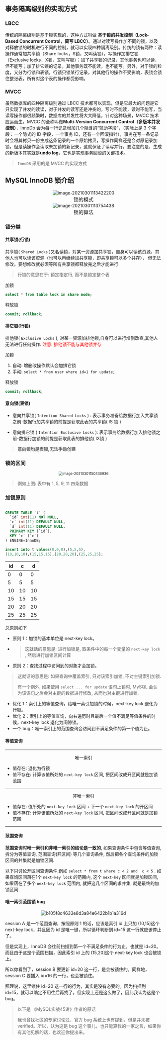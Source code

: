 ## 事务隔离级别的实现方式

### LBCC

传统的隔离级别是基于锁实现的，这种方式叫做 **基于锁的并发控制（Lock-Based Concurrent Control，简写 LBCC）**。通过对读写操作加不同的锁，以及对释放锁的时机进行不同的控制，就可以实现四种隔离级别。传统的锁有两种：读操作通常加共享锁（Share locks，S锁，又叫读锁），写操作加排它锁（Exclusive locks，X锁，又叫写锁）；加了共享锁的记录，其他事务也可以读，但不能写；加了排它锁的记录，其他事务既不能读，也不能写。另外，对于锁的粒度，又分为行锁和表锁，行锁只锁某行记录，对其他行的操作不受影响，表锁会锁住整张表，所有对这个表的操作都受影响。

### MVCC

虽然数据库的四种隔离级别通过 LBCC 技术都可以实现，但是它最大的问题是它只实现了并发的读读，对于并发的读写还是冲突的，写时不能读，读时不能写，当读写操作都很频繁时，数据库的并发性将大大降低，针对这种场景，MVCC 技术应运而生。MVCC 的全称叫做**Multi-Version Concurrent Control（多版本并发控制）**，InnoDb 会为每一行记录增加几个隐含的“辅助字段”，（实际上是 3 个字段：一个隐式的 ID 字段，一个事务 ID，还有一个回滚指针），事务在写一条记录时会将其拷贝一份生成这条记录的一个原始拷贝，写操作同样还是会对原记录加锁，但是读操作会读取未加锁的新记录，这就保证了读写并行。要注意的是，生成的新版本其实就是**undo log**，它也是实现事务回滚的关键技术。

> `InnoDB` 采用的是 MVCC 的实现方式

## MySQL InnoDB 锁介绍



<center><img src="https://ning-wang.oss-cn-beijing.aliyuncs.com/blog-imags/image-20210301113422200.png" alt="image-20210301113422200"  /></center>

<center><font size='3'>锁的模式</font></center>

<center><img src="https://ning-wang.oss-cn-beijing.aliyuncs.com/blog-imags/image-20210301113754438.png" alt="image-20210301113754438"  /></center>

<center><font size='3'>锁的算法</font></center>

### 锁分类

#### 共享锁(行锁)

共享锁( `Shared Locks` )又名读锁，对某一资源加共享锁，自身可以读该资源，其他人也可以读该资源（也可以再继续加共享锁，即共享锁可以多个共存）， 但无法修改。要想修改就必须等所有共享锁都释放完之后才能进行

> 行锁的意思在于: 锁定指定行, 而不是锁定整个表

加锁

```sql
select * from table lock in share mode;
```

释放锁

```sql
commit; rollback;
```

#### 排它锁(行锁)

排他锁( `Exclusive Locks` ), 对某一资源加排他锁,自身可以进行增删改查,其他人无法进行任何操作.  <span style="color: red">注意: 排他锁不能与其他锁并存</span>

加锁

1. 自动: 增删改操作默认会加排它锁
2. 手动: `select * from user where id=1 for update;`

释放锁

```sql
commit; rollback;
```

#### 意向锁(表锁)

* 意向共享锁( `Intention Shared Locks` ) : 表示事务准备给数据行加入共享锁之前-数据行加共享锁的前提是获取此表的共享锁( IS 锁 ) 

* 意向排它锁 ( `Intention Exclusive Locks` ): 表示事务给数据行加入排他锁之前-数据行加锁的前提是获取此表的排他锁( IX锁 ) 

> **意向锁均是表锁,无法手动创建**

### 锁的区间

<center><img src="https://ning-wang.oss-cn-beijing.aliyuncs.com/blog-imags/image-20210301150436936.png" alt="image-20210301150436936" style="zoom: 80%;" /></center>

> 例如上图: 表中有 1, 5, 9, 11 四条数据



### 加锁原则



```sql

CREATE TABLE `t` (
  `id` int(11) NOT NULL,
  `c` int(11) DEFAULT NULL,
  `d` int(11) DEFAULT NULL,
  PRIMARY KEY (`id`),
  KEY `c` (`c`)
) ENGINE=InnoDB;

insert into t values(0,0,0),(5,5,5),
(10,10,10),(15,15,15),(20,20,20),(25,25,25);
```

| id   | c    | d    |
| ---- | ---- | ---- |
| 0    | 0    | 0    |
| 5    | 5    | 5    |
| 10   | 10   | 10   |
| 15   | 15   | 15   |
| 20   | 20   | 20   |
| 25   | 25   | 25   |

总原则如下

* 原则 1：加锁的基本单位是 next-key lock。

* > 这就话的意思是: 进行加锁是, 取条件中的每一个变量的 `next-key lock` , 然后进行加锁区间计算 

* 原则 2：查找过程中访问到的对象才会加锁。

> 这就话的意思是: 如果查询中覆盖索引, 只对该索引加锁, 不对主键索引加锁.<br/>
>
> 有一个例外, 如果使用 `select ... for update` 语句上锁时, MySQL 会认为该语句之后会对主键的数据进行修改, 从而也对主键进行加锁.   

* 优化 1：索引上的等值查询，给唯一索引加锁的时候，next-key lock 退化为行锁。
* 优化 2：索引上的等值查询，向右遍历时且最后一个值不满足等值条件的时候，next-key lock 退化为间隙锁。
* 一个 bug：唯一索引上的范围查询会访问到不满足条件的第一个值为止。

#### 等值查询

-----

<center>唯一索引</center>

* 值存在: 退化为行锁
* 值不存在: 计算该值所处的 `next-key lock` 区间, 把区间改成开区间就是加锁范围

-----

<center>非唯一索引</center>

* 值存在:  值所处的 `next-key lock` 区间 + 下一个 `next-key lock` 的开区间
* 值不存在: 计算该值所处的 `next-key lock` 区间, 把区间改成开区间就是加锁范围

-----

#### 范围查询

**范围查询时唯一索引和非唯一索引的结论是一致的**, 如果查询条件中包含等值查询, 拆分为等值查询,  范围查询(开区间) 等几个查询条件, 然后把各个查询条件的加锁区间的并集就是加锁区间.

以下只讨论开区间查询条件,例如 `select * from t where c < 2 and  c < 5` . 如果查询区间落在1个 `next-key lock` 的范围内, 这个 `next-key` 区间就是加锁区间, 如果落在了多个 `next-key lock` 范围内, 就把这几个区间的求并集, 就是最终的加锁区间

#### 唯一索引范围锁 bug

<center><img src="https://ning-wang.oss-cn-beijing.aliyuncs.com/blog-imags/b105f8c4633e8d3a84e6422b1b1a316d.png" alt="b105f8c4633e8d3a84e6422b1b1a316d"  /></center>

session A 是一个范围查询，按照原则 1 的话，应该是索引 id 上只加 (10,15]这个 next-key lock，并且因为 id 是唯一键，所以循环判断到 id=15 这一行就应该停止了。

但是实现上，InnoDB 会往前扫描到第一个不满足条件的行为止，也就是 id=20。而且由于这是个范围扫描，因此索引 id 上的 (15,20]这个 next-key lock 也会被锁上。

所以你看到了，session B 要更新 id=20 这一行，是会被锁住的。同样地，session C 要插入 id=16 的一行，也会被锁住。

照理说，这里锁住 id=20 这一行的行为，其实是没有必要的。因为扫描到 id=15，就可以确定不用往后再找了。但实现上还是这么做了，因此我认为这是个 bug。

> 以下是 《MySQL实战45讲》作者的原话
>
> 我也曾找社区的专家讨论过，官方 bug 系统上也有提到，但是并未被 verified。所以，认为这是 bug 这个事儿，也只能算我的一家之言，如果你有其他见解的话，也欢迎你提出来。



